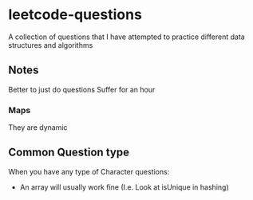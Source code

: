 # leetcode-questions
A collection of questions that I have attempted to practice different data structures and algorithms

## Notes

Better to just do questions 
Suffer for an hour 

### Maps
They are dynamic

## Common Question type

When you have any type of Character questions:
 - An array will usually work fine (I.e. Look at isUnique in hashing)